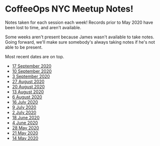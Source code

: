 # CoffeeOps NYC Meetup Notes!

Notes taken for each session each week! Records prior to May 2020 have been lost to time, and aren't available.

Some weeks aren't present because James wasn't available to take notes. Going forward, we'll make sure somebody's always taking notes if he's not able to be present.

Most recent dates are on top.

* [17 September 2020](2020.09.17.md)
* [10 September 2020](2020.09.10.md)
* [3 September 2020](2020.09.03.md)
* [27 August 2020](2020.08.27.md)
* [20 August 2020](2020.08.20.md)
* [13 August 2020](2020.08.13.md)
* [6 August 2020](2020.08.06.md)
* [16 July 2020](2020.07.16.md)
* [9 July 2020](2020.07.09.md)
* [2 July 2020](2020.07.02.md)
* [18 June 2020](2020.06.18.md)
* [4 June 2020](2020.06.04.md)
* [28 May 2020](2020.05.28.md)
* [21 May 2020](2020.05.21.md)
* [14 May 2020](2020.05.14.md)
